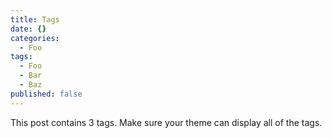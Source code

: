 ```yaml
---
title: Tags
date: {}
categories:
  - Foo
tags:
  - Foo
  - Bar
  - Baz
published: false
---
```


This post contains 3 tags. Make sure your theme can display all of the tags.

